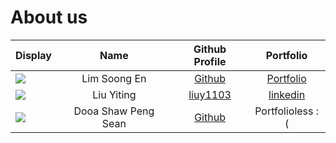 # About us

Display |    Name    |             Github Profile              | Portfolio
--------|:----------:|:---------------------------------------:|:---------:
![](https://i.ibb.co/fYkRH15/Hero-Image.png) | Lim Soong En | [Github](https://github.com/soongensayo) | [Portfolio](https://soongen.com)
![](https://i.ibb.co/w0Pfp4X/WIN-20240307-16-26-22-Pro.jpg) | Liu Yiting | [liuy1103](https://github.com/liuy1103) | [linkedin](www.linkedin.com/in/liuy1103)
![](https://i.ibb.co/F4N8CXc/photo-2024-03-07-17-28-20.jpg) | Dooa Shaw Peng Sean | [Github](https://github.com/seandooa) | Portfolioless :(